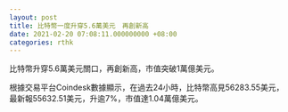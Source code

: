 ```yaml
---
layout: post
title: 比特幣一度升穿5.6萬美元　再創新高
date: 2021-02-20 07:08:11.000000000 +08:00
categories: rthk
---
```


比特幣升穿5.6萬美元關口，再創新高，市值突破1萬億美元。

根據交易平台Coindesk數據顯示，在過去24小時，比特幣高見56283.55美元，最新報55632.51美元，升逾7%，市值達1.04萬億美元。
